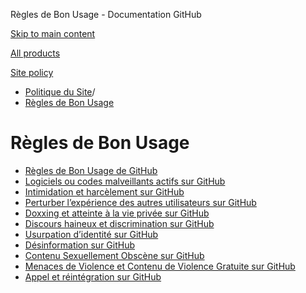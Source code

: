 Règles de Bon Usage - Documentation GitHub

[Skip to main content](#main-content)

[All products](/fr)

[Site policy](/site-policy)

* [Politique du Site](/fr/site-policy)/
* [Règles de Bon Usage](/fr/site-policy/acceptable-use-policies)

Règles de Bon Usage
==========

* [Règles de Bon Usage de GitHub](/fr/site-policy/acceptable-use-policies/github-acceptable-use-policies)
* [Logiciels ou codes malveillants actifs sur GitHub](/fr/site-policy/acceptable-use-policies/github-active-malware-or-exploits)
* [Intimidation et harcèlement sur GitHub](/fr/site-policy/acceptable-use-policies/github-bullying-and-harassment)
* [Perturber l’expérience des autres utilisateurs sur GitHub](/fr/site-policy/acceptable-use-policies/github-disrupting-the-experience-of-other-users)
* [Doxxing et atteinte à la vie privée sur GitHub](/fr/site-policy/acceptable-use-policies/github-doxxing-and-invasion-of-privacy)
* [Discours haineux et discrimination sur GitHub](/fr/site-policy/acceptable-use-policies/github-hate-speech-and-discrimination)
* [Usurpation d’identité sur GitHub](/fr/site-policy/acceptable-use-policies/github-impersonation)
* [Désinformation sur GitHub](/fr/site-policy/acceptable-use-policies/github-misinformation-and-disinformation)
* [Contenu Sexuellement Obscène sur GitHub](/fr/site-policy/acceptable-use-policies/github-sexually-obscene-content)
* [Menaces de Violence et Contenu de Violence Gratuite sur GitHub](/fr/site-policy/acceptable-use-policies/github-threats-of-violence-and-gratuitously-violent-content)
* [Appel et réintégration sur GitHub](/fr/site-policy/acceptable-use-policies/github-appeal-and-reinstatement)

